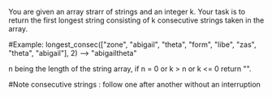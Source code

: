 You are given an array strarr of strings and an integer k. Your task is to return the first longest string consisting of k consecutive strings taken in the array.

#Example:
longest_consec(["zone", "abigail", "theta", "form", "libe", "zas", "theta", "abigail"], 2) --> "abigailtheta"

n being the length of the string array, if n = 0 or k > n or k <= 0 return "".

#Note
consecutive strings : follow one after another without an interruption